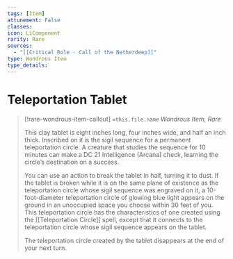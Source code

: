 ```yaml
---
tags: [Item]
attunement: False
classes: 
icon: LiComponent
rarity: Rare
sources:
  - "[[Critical Role - Call of the Netherdeep]]"
type: Wondrous Item
type_details: 
---
```

# Teleportation Tablet
>[!rare-wondrous-item-callout] `=this.file.name`
>*Wondrous Item, Rare*
>
>This clay tablet is eight inches long, four inches wide, and half an inch thick. Inscribed on it is the sigil sequence for a permanent teleportation circle. A creature that studies the sequence for 10 minutes can make a DC 21 Intelligence (Arcana) check, learning the circle’s destination on a success.
>
>You can use an action to break the tablet in half, turning it to dust. If the tablet is broken while it is on the same plane of existence as the teleportation circle whose sigil sequence was engraved on it, a 10-foot-diameter teleportation circle of glowing blue light appears on the ground in an unoccupied space you choose within 30 feet of you. This teleportation circle has the characteristics of one created using the [[Teleportation Circle]] spell, except that it connects to the teleportation circle whose sigil sequence appears on the tablet.
>
>The teleportation circle created by the tablet disappears at the end of your next turn.
>
>

